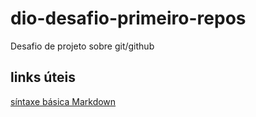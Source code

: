 # dio-desafio-primeiro-repos
Desafio de projeto sobre git/github
## links úteis
[síntaxe básica Markdown](https://www.markdownguide.org/basic-syntax/)
